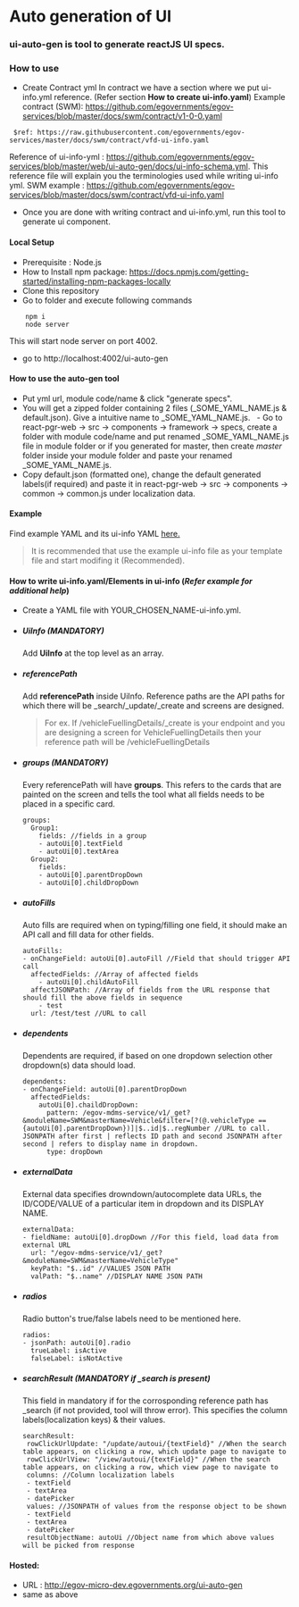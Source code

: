 # Auto generation of UI
### ui-auto-gen is tool to generate reactJS UI specs.

### How to use
- Create Contract yml
 In contract we have a section where we put ui-info.yml reference. (Refer section **How to create ui-info.yaml**)
 Example contract (SWM): https://github.com/egovernments/egov-services/blob/master/docs/swm/contract/v1-0-0.yaml 
 ``` x-ui-info:
  $ref: https://raw.githubusercontent.com/egovernments/egov-services/master/docs/swm/contract/vfd-ui-info.yaml

```
 Reference of ui-info-yml : https://github.com/egovernments/egov-services/blob/master/web/ui-auto-gen/docs/ui-info-schema.yml. This reference file will explain you the terminologies used while writing ui-info yml.
 SWM example : https://github.com/egovernments/egov-services/blob/master/docs/swm/contract/vfd-ui-info.yaml
 - Once you are done with writing contract and ui-info.yml, run this tool to generate ui component.

#### Local Setup
- Prerequisite : Node.js
- How to Install npm package: https://docs.npmjs.com/getting-started/installing-npm-packages-locally
- Clone this repository
- Go to folder and execute following commands

``` 
    npm i
    node server
   ```
   This will start node server on port 4002.
   - go to http://localhost:4002/ui-auto-gen
   
#### How to use the auto-gen tool
   - Put yml url, module code/name & click "generate specs".
   - You will get a zipped folder containing 2 files (_SOME_YAML_NAME.js & default.json). Give a intuitive name to _SOME_YAML_NAME.js.
   - Go to react-pgr-web -> src -> components -> framework -> specs, create a folder with module code/name and put renamed _SOME_YAML_NAME.js file in module folder or if you generated for master, then create *master* folder inside your module folder and paste your renamed _SOME_YAML_NAME.js.
   - Copy default.json (formatted one), change the default generated labels(if required) and paste it in react-pgr-web -> src -> components -> common -> common.js under localization data.
   
#### Example
  Find example YAML and its ui-info YAML [here.](https://github.com/egovernments/egov-services/tree/master/web/ui-auto-gen/docs/example) 
  > It is recommended that use the example ui-info file as your template file and start modifing it (Recommended). 

#### How to write ui-info.yaml/Elements in ui-info (*Refer example for additional help*)
   - Create a YAML file with YOUR_CHOSEN_NAME-ui-info.yml.
   - ##### UiInfo (**_MANDATORY_**)
     Add **UiInfo** at the top level as an array.
   - ##### referencePath
     Add **referencePath** inside UiInfo. Reference paths are the API paths for which there will be _search/_update/_create and screens are designed. 
   
       > For ex. If /vehicleFuellingDetails/_create is your endpoint and you are designing a screen for VehicleFuellingDetails then your reference path will be /vehicleFuellingDetails
  
  - ##### groups (**_MANDATORY_**)
    Every referencePath will have **groups**. This refers to the cards that are painted on the screen and tells the tool what all fields needs to be placed in a specific card.
  
    ```
    groups:
      Group1:
        fields: //fields in a group
        - autoUi[0].textField
        - autoUi[0].textArea
      Group2:
        fields:
        - autoUi[0].parentDropDown
        - autoUi[0].childDropDown
    ```
  - ##### autoFills
    Auto fills are required when on typing/filling one field, it should make an API call and fill data for other fields.
    ```
    autoFills:
    - onChangeField: autoUi[0].autoFill //Field that should trigger API call
      affectedFields: //Array of affected fields
        - autoUi[0].childAutoFill
      affectJSONPath: //Array of fields from the URL response that should fill the above fields in sequence
        - test
      url: /test/test //URL to call
    ```
  - ##### dependents
    Dependents are required, if based on one dropdown selection other dropdown(s) data should load.
    ```
    dependents:
    - onChangeField: autoUi[0].parentDropDown
      affectedFields:
        autoUi[0].chaildDropDown:
          pattern: /egov-mdms-service/v1/_get?&moduleName=SWM&masterName=Vehicle&filter=[?(@.vehicleType == {autoUi[0].parentDropDown})]|$..id|$..regNumber //URL to call. JSONPATH after first | reflects ID path and second JSONPATH after second | refers to display name in dropdown.
          type: dropDown
    ```
  - ##### externalData
    External data specifies drowndown/autocomplete data URLs, the ID/CODE/VALUE of a particular item in dropdown and its DISPLAY NAME.
    ```
    externalData:
    - fieldName: autoUi[0].dropDown //For this field, load data from external URL
      url: "/egov-mdms-service/v1/_get?&moduleName=SWM&masterName=VehicleType"
      keyPath: "$..id" //VALUES JSON PATH
      valPath: "$..name" //DISPLAY NAME JSON PATH
    ```
  - ##### radios
    Radio button's true/false labels need to be mentioned here.
    ```
    radios:
    - jsonPath: autoUi[0].radio
      trueLabel: isActive
      falseLabel: isNotActive
    ```
  - ##### searchResult (**_MANDATORY_** if _search is present)
    This field in mandatory if for the corrosponding reference path has _search (if not provided, tool will throw error).
    This specifies the column labels(localization keys) & their values.
    ```
    searchResult:
     rowClickUrlUpdate: "/update/autoui/{textField}" //When the search table appears, on clicking a row, which update page to navigate to
     rowClickUrlView: "/view/autoui/{textField}" //When the search table appears, on clicking a row, which view page to navigate to
     columns: //Column localization labels
     - textField
     - textArea
     - datePicker
     values: //JSONPATH of values from the response object to be shown
     - textField
     - textArea
     - datePicker
     resultObjectName: autoUi //Object name from which above values will be picked from response
    ```

#### Hosted:
- URL : http://egov-micro-dev.egovernments.org/ui-auto-gen
- same as above
